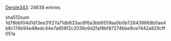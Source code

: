 [Derple343](https://github.com/Derple343): 24638 entries

sha512sum 1d78bbf04d1d13ee31f27a71db633ac6f6a3bb6559aa5b0b726439868b0ae4b8c174b94e48edc44e7a658f2c2039c6d2faf8bf87274bbe9ce7442a829cff051a